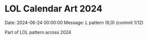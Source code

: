 # LOL Calendar Art 2024

Date: 2024-06-24 00:00:00
Message: L pattern (6,0) (commit 1/12)

Part of LOL pattern across 2024
